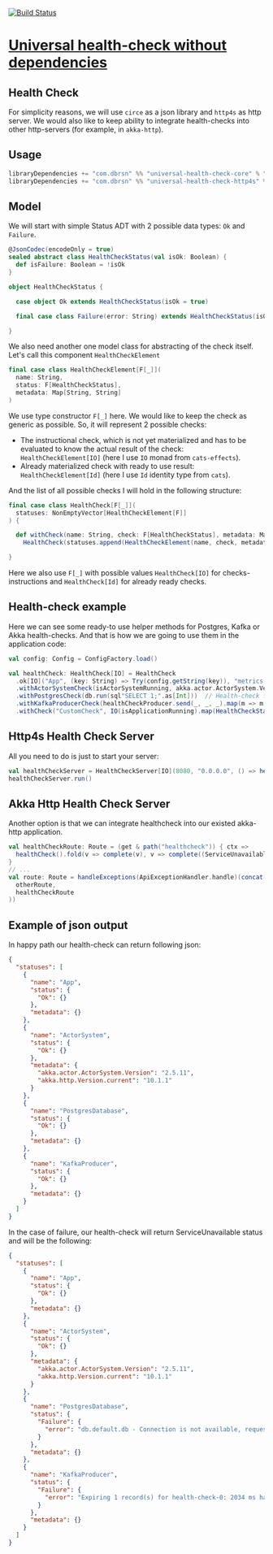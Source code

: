 [![Build Status](https://travis-ci.org/dborisenko/universal-health-check.svg?branch=master)](https://travis-ci.org/dborisenko/universal-health-check)

# [Universal health-check without dependencies](http://dbrsn.com/2018-04-30-universal-health-check-without-dependencies/)

## Health Check

For simplicity reasons, we will use `circe` as a json library and `http4s` as http server. We would also like to keep ability to integrate health-checks into other http-servers (for example, in `akka-http`).

## Usage

```scala
libraryDependencies += "com.dbrsn" %% "universal-health-check-core" % "0.0.5"
libraryDependencies += "com.dbrsn" %% "universal-health-check-http4s" % "0.0.5"
```

## Model

We will start with simple Status ADT with 2 possible data types: `Ok` and `Failure`.

```scala
@JsonCodec(encodeOnly = true)
sealed abstract class HealthCheckStatus(val isOk: Boolean) {
  def isFailure: Boolean = !isOk
}

object HealthCheckStatus {

  case object Ok extends HealthCheckStatus(isOk = true)

  final case class Failure(error: String) extends HealthCheckStatus(isOk = false)

}
```

We also need another one model class for abstracting of the check itself. Let's call this component `HealthCheckElement`

```scala
final case class HealthCheckElement[F[_]](
  name: String, 
  status: F[HealthCheckStatus], 
  metadata: Map[String, String]
)
```

We use type constructor `F[_]` here. We would like to keep the check as generic as possible. So, it will represent 2 possible checks:

* The instructional check, which is not yet materialized and has to be evaluated to know the actual result of the check: `HealthCheckElement[IO]` (here I use `IO` monad from `cats-effects`).
* Already materialized check with ready to use result: `HealthCheckElement[Id]` (here I use `Id` identity type from `cats`).

And the list of all possible checks I will hold in the following structure:

```scala
final case class HealthCheck[F[_]](
  statuses: NonEmptyVector[HealthCheckElement[F]]
) {

  def withCheck(name: String, check: F[HealthCheckStatus], metadata: Map[String, String] = Map.empty): HealthCheck[F] =
    HealthCheck(statuses.append(HealthCheckElement(name, check, metadata)))

}
```

Here we also use `F[_]` with possible values `HealthCheck[IO]` for checks-instructions and `HealthCheck[Id]` for already ready checks.

## Health-check example

Here we can see some ready-to use helper methods for Postgres, Kafka or Akka health-checks. And that is how we are going to use them in the application code:

```scala
val config: Config = ConfigFactory.load()

val healthCheck: HealthCheck[IO] = HealthCheck
  .ok[IO]("App", (key: String) => Try(config.getString(key)), "metrics.tags")  // if we need to parse some `application.conf` data to metadata.
  .withActorSystemCheck(isActorSystemRunning, akka.actor.ActorSystem.Version, Some(akka.http.Version.current))  // We need to pre-fill isActorSystemRunning: Boolean flag. We also add versions of Akka Actor System and Akka.Http.
  .withPostgresCheck(db.run(sql"SELECT 1;".as[Int]))  // Health-check for Postgres will be just simple run "SELECT 1;". We use `slick` as a database driver here.
  .withKafkaProducerCheck(healthCheckProducer.send(_, _, _).map(m => m.hasOffset && m.hasTimestamp))  // Kafka Producer health-check is just sending heart-bit message to health-check topic
  .withCheck("CustomCheck", IO(isApplicationRunning).map(HealthCheckStatus(_, "Application is not running")))  // We can also add some custom check.
```

## Http4s Health Check Server

All you need to do is just to start your server:

```scala
val healthCheckServer = HealthCheckServer[IO](8080, "0.0.0.0", () => healthCheck())
healthCheckServer.run()
```

## Akka Http Health Check Server

Another option is that we can integrate healthcheck into our existed akka-http application.

```scala
val healthCheckRoute: Route = (get & path("healthcheck")) { ctx =>
  healthCheck().fold(v => complete(v), v => complete((ServiceUnavailable, v))).unsafeToFuture().flatMap(_(ctx))
}
// ...
val route: Route = handleExceptions(ApiExceptionHandler.handle)(concat(
  otherRoute,
  healthCheckRoute
))
```

## Example of json output

In happy path our health-check can return following json:

```json
{
  "statuses": [
    {
      "name": "App",
      "status": {
        "Ok": {}
      },
      "metadata": {}
    },
    {
      "name": "ActorSystem",
      "status": {
        "Ok": {}
      },
      "metadata": {
        "akka.actor.ActorSystem.Version": "2.5.11",
        "akka.http.Version.current": "10.1.1"
      }
    },
    {
      "name": "PostgresDatabase",
      "status": {
        "Ok": {}
      },
      "metadata": {}
    },
    {
      "name": "KafkaProducer",
      "status": {
        "Ok": {}
      },
      "metadata": {}
    }
  ]
}
```

In the case of failure, our health-check will return ServiceUnavailable status and will be the following:

```json
{
  "statuses": [
    {
      "name": "App",
      "status": {
        "Ok": {}
      },
      "metadata": {}
    },
    {
      "name": "ActorSystem",
      "status": {
        "Ok": {}
      },
      "metadata": {
        "akka.actor.ActorSystem.Version": "2.5.11",
        "akka.http.Version.current": "10.1.1"
      }
    },
    {
      "name": "PostgresDatabase",
      "status": {
        "Failure": {
          "error": "db.default.db - Connection is not available, request timed out after 1004ms."
        }
      },
      "metadata": {}
    },
    {
      "name": "KafkaProducer",
      "status": {
        "Failure": {
          "error": "Expiring 1 record(s) for health-check-0: 2034 ms has passed since batch creation plus linger time"
        }
      },
      "metadata": {}
    }
  ]
}
```
